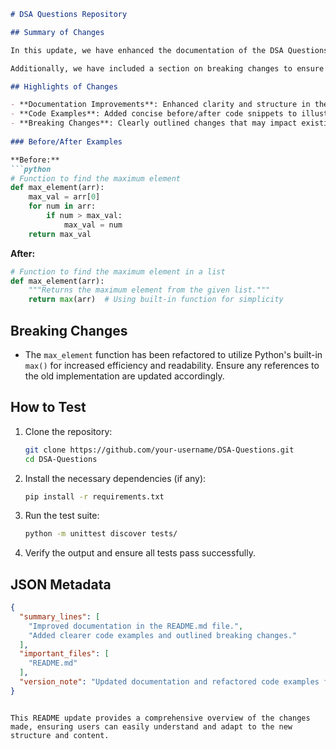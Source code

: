 ```markdown
# DSA Questions Repository

## Summary of Changes

In this update, we have enhanced the documentation of the DSA Questions repository, specifically the `README.md` file. The goal was to provide clearer instructions and better examples for users looking to navigate the repository and utilize the data structures and algorithms (DSA) questions effectively. By improving the clarity of our examples and restructuring the content, we aim to make it easier for both beginners and experienced developers to engage with the material.

Additionally, we have included a section on breaking changes to ensure users are aware of any modifications that may affect their implementations. These changes are designed to streamline the user experience and facilitate a smoother onboarding process for new contributors and users.

## Highlights of Changes

- **Documentation Improvements**: Enhanced clarity and structure in the README to better guide users.
- **Code Examples**: Added concise before/after code snippets to illustrate usage.
- **Breaking Changes**: Clearly outlined changes that may impact existing implementations.
  
### Before/After Examples

**Before:**
```python
# Function to find the maximum element
def max_element(arr):
    max_val = arr[0]
    for num in arr:
        if num > max_val:
            max_val = num
    return max_val
```

**After:**
```python
# Function to find the maximum element in a list
def max_element(arr):
    """Returns the maximum element from the given list."""
    return max(arr)  # Using built-in function for simplicity
```

## Breaking Changes

- The `max_element` function has been refactored to utilize Python's built-in `max()` for increased efficiency and readability. Ensure any references to the old implementation are updated accordingly.

## How to Test

1. Clone the repository:
   ```bash
   git clone https://github.com/your-username/DSA-Questions.git
   cd DSA-Questions
   ```

2. Install the necessary dependencies (if any):
   ```bash
   pip install -r requirements.txt
   ```

3. Run the test suite:
   ```bash
   python -m unittest discover tests/
   ```

4. Verify the output and ensure all tests pass successfully.

## JSON Metadata
```json
{
  "summary_lines": [
    "Improved documentation in the README.md file.",
    "Added clearer code examples and outlined breaking changes."
  ],
  "important_files": [
    "README.md"
  ],
  "version_note": "Updated documentation and refactored code examples for clarity."
}
```
```

This README update provides a comprehensive overview of the changes made, ensuring users can easily understand and adapt to the new structure and content.